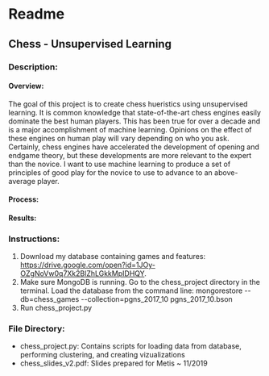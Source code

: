 # Readme
## Chess - Unsupervised Learning

### Description: 
#### Overview:
The goal of this project is to create chess hueristics using unsupervised learning. It is common knowledge that state-of-the-art chess engines easily dominate the best human players. This has been true for over a decade and is a major accomplishment of machine learning. Opinions on the effect of these engines on human play will vary depending on who you ask. Certainly, chess engines have accelerated the development of opening and endgame theory, but these developments are more relevant to the expert than the novice. I want to use machine learning to produce a set of principles of good play for the novice to use to advance to an above-average player. 
#### Process:

#### Results:



### Instructions:
1) Download my database containing games and features: https://drive.google.com/open?id=1JOy-OZgNoVw0q7Xk2BlZhLGkkMpIDHQY. 
2) Make sure MongoDB is running. Go to the chess_project directory in the terminal. Load the database from the command line: 
  mongorestore --db=chess_games --collection=pgns_2017_10 pgns_2017_10.bson
3) Run chess_project.py


### File Directory:
- chess_project.py: Contains scripts for loading data from database, performing clustering, and creating vizualizations
- chess_slides_v2.pdf: Slides prepared for Metis ~ 11/2019





